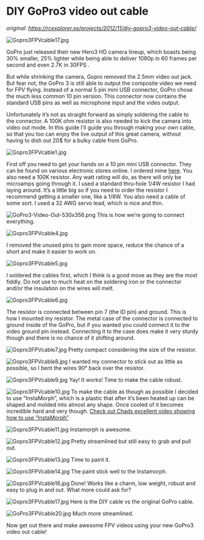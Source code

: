 # DIY GoPro3 video out cable
_original: https://rcexplorer.se/projects/2012/11/diy-gopro3-video-out-cable/_

![Gopro3FPVcable17.jpg](Gopro3FPVcable17.jpg)

GoPro just released their new Hero3 HD camera lineup, which boasts being 30% smaller, 25% lighter while being able to deliver 1080p in 60 frames per second and even 2.7K in 30FPS .

But while shrinking the camera, Gopro removed the 2.5mm video out jack. But fear not, the GoPro 3 is still able to output the composite video we need for FPV flying. Instead of a normal 5 pin mini USB connector, GoPro chose the much less common 10 pin version. This connector now contains the standard USB pins as well as microphone input and the video output.

Unfortunately it’s not as straight forward as simply soldering the cable to the connector. A 100K ohm resistor is also needed to kick the camera into video out mode. In this guide I’ll guide you through making your own cable, so that you too can enjoy the live output of this great camera, without having to dish out 20$ for a bulky cable from GoPro.

![Gopro3FPVcable1.jpg](Gopro3FPVcable1.jpg)

First off you need to get your hands on a 10 pin mini USB connector.
They can be found on various electronic stores online.
I ordered mine [here](http://www.chargeconverter.com/store/index.php?route=product/product&product_id=160). You also need a 100K resistor. Any watt rating will do, as there will only be microamps going through it. I used a standard thru-hole 1/4W resistor I had laying around. It’s a little big so if you need to order the resistor I recommend getting a smaller one, like a 1/8W. You also need a cable of some sort. I used a 32 AWG servo lead, which is nice and thin.

![GoPro3-Video-Out-530x356.png](GoPro3-Video-Out-530x356.png)
This is how we’re going to connect everything.

![Gopro3FPVcable4.jpg](Gopro3FPVcable4.jpg)

I removed the unused pins to gain more space, reduce the chance of a short and make it easier to work on.

![Gopro3FPVcable5.jpg](Gopro3FPVcable5.jpg)

I soldered the cables first, which I think is a good move as they are the most fiddly. Do not use to much heat on the soldering iron or the connector and/or the insulation on the wires will melt.

![Gopro3FPVcable6.jpg](Gopro3FPVcable6.jpg)

The resistor is connected between pin 7 (the ID pin) and ground. This is how I mounted my resistor. The metal case of the connector is connected to ground inside of the GoPro, but if you wanted you could connect it to the video ground pin instead. Connecting it to the case does make it very sturdy though and there is no chance of it shifting around.

![Gopro3FPVcable7.jpg](Gopro3FPVcable7.jpg)
Pretty compact considering the size of the resistor.

![Gopro3FPVcable8.jpg](Gopro3FPVcable8.jpg)
I wanted my connector to stick out as little as possible, so I bent the wires 90° back over the resistor.

![Gopro3FPVcable9.jpg](Gopro3FPVcable9.jpg)
Yay! It works! Time to make the cable robust.

![Gopro3FPVcable10.jpg](Gopro3FPVcable10.jpg)
To make the cable as though as possible I decided to use “InstaMorph”, which is a plastic that after it’s been heated up can be shaped and molded into almost any shape. Once cooled of it becomes incredible hard and very though. [Check out Chads excellent video showing how to use “InstaMorph”](http://flitetest.com/articles/InstaMorph_R/C_Plane_Repair)

![Gopro3FPVcable11.jpg](Gopro3FPVcable11.jpg)
Instamorph is awesome.

![Gopro3FPVcable12.jpg](Gopro3FPVcable12.jpg)
Pretty streamlined but still easy to grab and pull out.

![Gopro3FPVcable13.jpg](Gopro3FPVcable13.jpg)
Time to paint it.

![Gopro3FPVcable14.jpg](Gopro3FPVcable14.jpg)
The paint stick well to the Instamorph.

![Gopro3FPVcable16.jpg](Gopro3FPVcable16.jpg)
Done! Works like a charm, low weight, robust and easy to plug in and out. What more could ask for?

![Gopro3FPVcable17.jpg](Gopro3FPVcable17.jpg)
Here is the DIY cable vs the original GoPro cable.

![GoPro3FPVcable20.jpg](GoPro3FPVcable20.jpg)
Much more streamlined.

Now get out there and make awesome FPV videos using your new GoPro3 video out cable!
